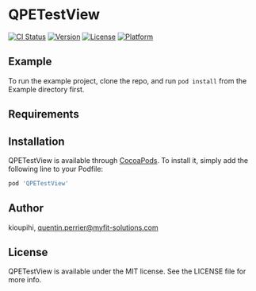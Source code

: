 # QPETestView

[![CI Status](https://img.shields.io/travis/kioupihi/QPETestView.svg?style=flat)](https://travis-ci.org/kioupihi/QPETestView)
[![Version](https://img.shields.io/cocoapods/v/QPETestView.svg?style=flat)](https://cocoapods.org/pods/QPETestView)
[![License](https://img.shields.io/cocoapods/l/QPETestView.svg?style=flat)](https://cocoapods.org/pods/QPETestView)
[![Platform](https://img.shields.io/cocoapods/p/QPETestView.svg?style=flat)](https://cocoapods.org/pods/QPETestView)

## Example

To run the example project, clone the repo, and run `pod install` from the Example directory first.

## Requirements

## Installation

QPETestView is available through [CocoaPods](https://cocoapods.org). To install
it, simply add the following line to your Podfile:

```ruby
pod 'QPETestView'
```

## Author

kioupihi, quentin.perrier@myfit-solutions.com

## License

QPETestView is available under the MIT license. See the LICENSE file for more info.
